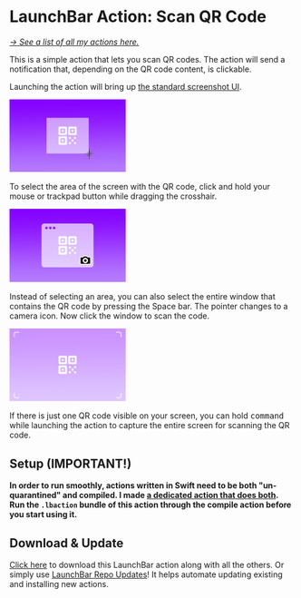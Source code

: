 # LaunchBar Action: Scan QR Code

*[→ See a list of all my actions here.](https://ptujec.github.io/launchbar)* 

This is a simple action that lets you scan QR codes. The action will send a notification that, depending on the QR code content, is clickable.

Launching the action will bring up [the standard screenshot UI](https://support.apple.com/en-us/102646#portion). 

<img src="01.jpg" width="205"/> 

To select the area of the screen with the QR code, click and hold your mouse or trackpad button while dragging the crosshair.

<img src="02.jpg" width="205"/> 

Instead of selecting an area, you can also select the entire window that contains the QR code by pressing the Space bar. The pointer changes to a camera icon. Now click the window to scan the code.

<img src="03.jpg" width="205"/> 

If there is just one QR code visible on your screen, you can hold <kbd>command</kbd> while launching the action to capture the entire screen for scanning the QR code.

## Setup (IMPORTANT!)

**In order to run smoothly, actions written in Swift need to be both "un-quarantined" and compiled. I made [a dedicated action that does both](https://github.com/Ptujec/LaunchBar/tree/master/Compile-Swift-Action#readme). Run the `.lbaction` bundle of this action through the compile action before you start using it.**

## Download & Update

[Click here](https://github.com/Ptujec/LaunchBar/archive/refs/heads/master.zip) to download this LaunchBar action along with all the others. Or simply use [LaunchBar Repo Updates](https://github.com/Ptujec/LaunchBar/tree/master/LB-Repo-Updates#launchbar-repo-updates-action)! It helps automate updating existing and installing new actions.